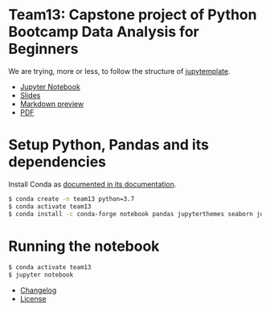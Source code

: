 # Team13: Capstone project of Python Bootcamp Data Analysis for Beginners

We are trying, more or less, to follow the structure of [jupytemplate](https://github.com/xtreamsrl/jupytemplate/blob/master/jupytemplate/jupytemplate/template.ipynb).

* [Jupyter Notebook](deliver/team13_capstone_project.ipynb)
* [Slides](deliver/team13_capstone_project.slides.html)
* [Markdown preview](deliver/team13_capstone_project.md)
* [PDF](deliver/team13_capstone_project.pdf)

# Setup Python, Pandas and its dependencies

Install Conda as [documented in its documentation](https://docs.conda.io/projects/conda/en/latest/user-guide/install/#regular-installation).

```bash
$ conda create -n team13 python=3.7
$ conda activate team13
$ conda install -c conda-forge notebook pandas jupyterthemes seaborn jupyter_contrib_nbextensions pandoc
```

# Running the notebook

```bash
$ conda activate team13
$ jupyter notebook
```

* [Changelog](CHANGELOG.md)
* [License](LICENSE.md)
